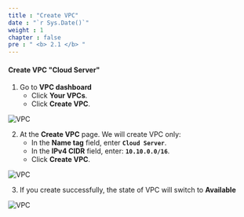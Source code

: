 ```yaml
---
title : "Create VPC"
date : "`r Sys.Date()`"
weight : 1
chapter : false
pre : " <b> 2.1 </b> "
---
```



#### Create VPC "Cloud Server"
1. Go to **VPC dashboard**
   + Click **Your VPCs**.
   + Click **Create VPC**.

![VPC](/images/2.cloudserver/vpc-01.png)

2. At the **Create VPC** page. We will create VPC only:
   + In the **Name tag** field, enter **`Cloud Server`**.
   + In the **IPv4 CIDR** field, enter: **`10.10.0.0/16`**.
   + Click **Create VPC**.

![VPC](/images/2.cloudserver/vpc-02.png)

3. If you create successfully, the state of VPC will switch to **Available**

![VPC](/images/2.cloudserver/vpc-03.png)

